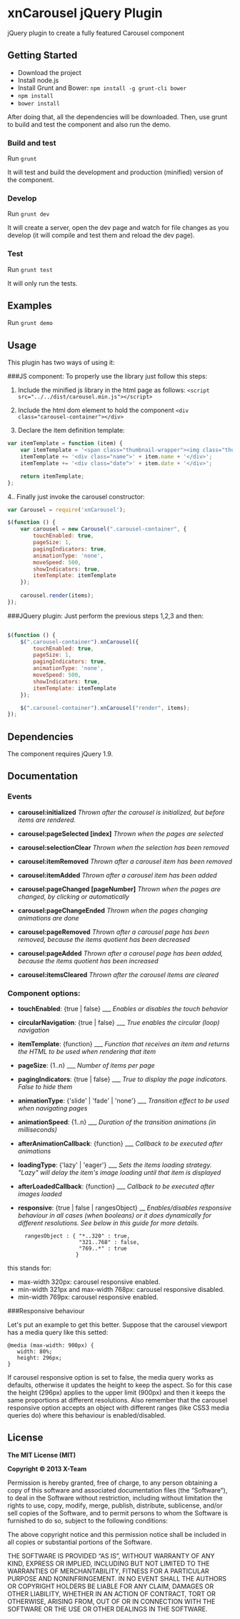 # xnCarousel jQuery Plugin

jQuery plugin to create a fully featured Carousel component 

## Getting Started

 - Download the project
 - Install node.js
 - Install Grunt and Bower:
   `npm install -g grunt-cli bower`
 - `npm install`
 - `bower install`
 
After doing that, all the dependencies will be downloaded.
Then, use grunt to build and test the component and also run the demo.

### Build and test

Run `grunt`

It will test and build the development and production (minified) version of the component.

### Develop

Run `grunt dev`

It will create a server, open the dev page and watch for file changes as you develop (it will compile and test them and reload the dev page). 

### Test

Run `grunt test`

It will only run the tests.
 
## Examples

Run `grunt demo`


## Usage
This plugin has two ways of using it:

###JS component:
To properly use the library just follow this steps:

1. Include the minified js library in the html page as follows:
```<script src="../../dist/carousel.min.js"></script>``` 

2. Include the html dom element to hold the component
```<div class="carousel-container"></div>``` 

3. Declare the item definition template: 

```javascript
var itemTemplate = function (item) {
    var itemTemplate = '<span class="thumbnail-wrapper"><img class="thumbnail" src="' + item.thumb + '"/></span>';
	itemTemplate += '<div class="name">' + item.name + '</div>';
	itemTemplate += '<div class="date">' + item.date + '</div>';

    return itemTemplate;
};
```

4.. Finally just invoke the carousel constructor: 

```javascript
var Carousel = require('xnCarousel');

$(function () {
	var carousel = new Carousel(".carousel-container", {
		touchEnabled: true,
		pageSize: 1,
		pagingIndicators: true,
		animationType: 'none',
		moveSpeed: 500,
		showIndicators: true,
		itemTemplate: itemTemplate                       
	});
	
	carousel.render(items);
});
```

###JQuery plugin:
Just perform the previous steps 1,2,3 and then:
```javascript

$(function () {
	$(".carousel-container").xnCarousel({
		touchEnabled: true,
		pageSize: 1,
		pagingIndicators: true,
		animationType: 'none',
		moveSpeed: 500,
		showIndicators: true,
		itemTemplate: itemTemplate                       
	});

	$(".carousel-container").xnCarousel("render", items);
});
```


## Dependencies

The component requires jQuery 1.9.


## Documentation

### Events

* **carousel:initialized** *Thrown after the carousel is initialized, but before items are rendered.*

* **carousel:pageSelected [index]** *Thrown when the pages are selected*
* **carousel:selectionClear** *Thrown when the selection has been removed*
* **carousel:itemRemoved** *Thrown after a carousel item has been removed*
* **carousel:itemAdded** *Thrown after a carousel item has been added*

* **carousel:pageChanged [pageNumber]** *Thrown when the pages are changed, by clicking or automatically*
* **carousel:pageChangeEnded** *Thrown when the pages changing animations are done*
* **carousel:pageRemoved** *Thrown after a carousel page has been removed, because the items quotient has been decreased*
* **carousel:pageAdded** *Thrown after a carousel page has been added, because the items quotient has been increased*

* **carousel:itemsCleared** *Thrown after the carousel items are cleared*


### Component options:

* **touchEnabled**: {true | false}  ___ *Enables or disables the touch behavior*
* **circularNavigation**: {true | false}  ___ *True enables the circular (loop) navigation*
* **itemTemplate**: {function}  ___ *Function that receives an item and returns the HTML to be used when rendering that item*


* **pageSize**: {1..n}  ___ *Number of items per page*
* **pagingIndicators**: {true | false}  ___ *True to display the page indicators. False to hide them*


* **animationType**: {'slide' | 'fade' | 'none'}  ___ *Transition effect to be used when navigating pages*
* **animationSpeed**: {1..n}  ___ *Duration of the transition animations (in milliseconds)*
* **afterAnimationCallback**: {function}  ___ *Callback to be executed after animations*


* **loadingType**: {'lazy' | 'eager'}  ___ *Sets the items loading strategy. "Lazy" will delay the item's image loading until that item is displayed*
* **afterLoadedCallback**: {function}  ___ *Callback to be executed after images loaded*

* **responsive**: {true | false | rangesObject} __ *Enables/disables responsive behaviour in all cases (when booleans) or it does dynamically for different resolutions. See below in this guide for more details.*


		rangesObject : { "*..320" : true,
				 		 "321..768" : false,
						 "769..*" : true
				        }


 this stands for: 
 - max-width 320px: carousel responsive enabled.
 - min-width 321px and max-width 768px: carousel responsive disabled.
 - min-width 769px: carousel responsive enabled.




###Responsive behaviour

Let's put an example to get this better. Suppose that the carousel viewport has a media query like this setted:


    @media (max-width: 900px) {
       width: 80%;
       height: 296px;
    }


If carousel responsive option is set to false, the media query works as defaults, otherwise it updates the height to keep the aspect. So for this case the height (296px) applies to the upper limit (900px) and then it keeps the same proportions at different resolutions. Also remember that the carousel responsive option accepts an object with different ranges (like CSS3 media queries do) where this behaviour is enabled/disabled.


## License

**The MIT License (MIT)**

**Copyright © 2013 X-Team**

Permission is hereby granted, free of charge, to any person obtaining a copy of this software and associated documentation files (the “Software”), to deal in the Software without restriction, including without limitation the rights to use, copy, modify, merge, publish, distribute, sublicense, and/or sell copies of the Software, and to permit persons to whom the Software is furnished to do so, subject to the following conditions:

The above copyright notice and this permission notice shall be included in all copies or substantial portions of the Software.

THE SOFTWARE IS PROVIDED “AS IS”, WITHOUT WARRANTY OF ANY KIND, EXPRESS OR IMPLIED, INCLUDING BUT NOT LIMITED TO THE WARRANTIES OF MERCHANTABILITY, FITNESS FOR A PARTICULAR PURPOSE AND NONINFRINGEMENT. IN NO EVENT SHALL THE AUTHORS OR COPYRIGHT HOLDERS BE LIABLE FOR ANY CLAIM, DAMAGES OR OTHER LIABILITY, WHETHER IN AN ACTION OF CONTRACT, TORT OR OTHERWISE, ARISING FROM, OUT OF OR IN CONNECTION WITH THE SOFTWARE OR THE USE OR OTHER DEALINGS IN THE SOFTWARE.
